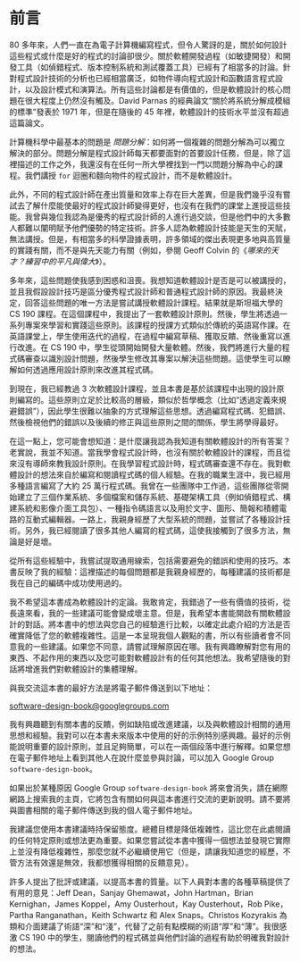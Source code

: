 # 前言

80 多年來，人們一直在為電子計算機編寫程式，但令人驚訝的是，關於如何設計這些程式或什麼是好的程式的討論卻很少。關於軟體開發過程（如敏捷開發）和開發工具（如偵錯程式、版本控制系統和測試覆蓋工具）已經有了相當多的討論。針對程式設計技術的分析也已經相當廣泛，如物件導向程式設計和函數語言程式設計，以及設計模式和演算法。所有這些討論都是有價值的，但是軟體設計的核心問題在很大程度上仍然沒有觸及。David Parnas 的經典論文“關於將系統分解成模組的標準”發表於 1971 年，但是在隨後的 45 年裡，軟體設計的技術水平並沒有超過這篇論文。

計算機科學中最基本的問題是 *問題分解*：如何將一個複雜的問題分解為可以獨立解決的部分。問題分解是程式設計師每天都要面對的首要設計任務，但是，除了這裡描述的工作之外，我還沒有在任何一所大學裡找到一門以問題分解為中心的課程。我們講授 `for` 迴圈和麵向物件的程式設計，而不是軟體設計。

此外，不同的程式設計師在產出質量和效率上存在巨大差異，但是我們幾乎沒有嘗試去了解什麼能使最好的程式設計師變得更好，也沒有在我們的課堂上進授這些技能。我曾與幾位我認為是優秀的程式設計師的人進行過交談，但是他們中的大多數人都難以闡明賦予他們優勢的特定技術。許多人認為軟體設計技能是天生的天賦，無法講授。但是，有相當多的科學證據表明，許多領域的傑出表現更多地與高質量的實踐有關，而不是與先天能力有關（例如，參閱 Geoff Colvin 的《*哪來的天才？練習中的平凡與偉大*》）。

多年來，這些問題使我感到困惑和沮喪。我想知道軟體設計是否是可以被講授的，並且我假設設計技巧是區分優秀程式設計師和普通程式設計師的原因。我最終決定，回答這些問題的唯一方法是嘗試講授軟體設計課程。結果就是斯坦福大學的 CS 190 課程。在這個課程中，我提出了一套軟體設計原則。然後，學生將透過一系列專案來學習和實踐這些原則。該課程的授課方式類似於傳統的英語寫作課。在英語課堂上，學生使用迭代的過程，在過程中編寫草稿、獲取反饋、然後重寫以進行改進。在 CS 190 中，學生從頭開始開發大量軟體。然後，我們將進行大量的程式碼審查以識別設計問題，然後學生修改其專案以解決這些問題。這使學生可以瞭解如何透過應用設計原則來改進其程式碼。

到現在，我已經教過 3 次軟體設計課程，並且本書是基於該課程中出現的設計原則編寫的。這些原則立足於比較高的層級，類似於哲學概念（比如“透過定義來規避錯誤”），因此學生很難以抽象的方式理解這些思想。透過編寫程式碼、犯錯誤、然後檢視他們的錯誤以及後續的修正與這些原則之間的關係，學生將學得最好。

在這一點上，您可能會想知道：是什麼讓我認為我知道有關軟體設計的所有答案？老實說，我並不知道。當我學會程式設計時，也沒有關於軟體設計的課程，而且從來沒有導師來教我設計原則。在我學習程式設計時，程式碼審查還不存在。我對軟體設計的想法來自於編寫和閱讀程式碼的個人經驗。在我的職業生涯中，我已經用多種語言編寫了大約 25 萬行程式碼。我曾在一些團隊中工作過，這些團隊從零開始建立了三個作業系統、多個檔案和儲存系統、基礎架構工具（例如偵錯程式、構建系統和影像介面工具包）、一種指令碼語言以及用於文字、圖形、簡報和積體電路的互動式編輯器。一路上，我親身經歷了大型系統的問題，並嘗試了各種設計技術。另外，我已經閱讀了很多其他人編寫的程式碼，這使我接觸到了很多方法，無論是好是壞。

從所有這些經驗中，我嘗試提取通用線索，包括需要避免的錯誤和使用的技巧。本書反映了我的經驗：這裡描述的每個問題都是我親身經歷的，每種建議的技術都是我在自己的編碼中成功使用過的。

我不希望這本書成為軟體設計的定論。我敢肯定，我錯過了一些有價值的技術，從長遠來看，我的一些建議可能會變成壞主意。但是，我希望本書能開啟有關軟體設計的對話。將本書中的想法與您自己的經驗進行比較，以確定此處介紹的方法是否確實降低了您的軟體複雜性。這是一本呈現我個人觀點的書，所以有些讀者會不同意我的一些建議。如果您不同意，請嘗試理解原因在哪。我有興趣瞭解對您有用的東西、不起作用的東西以及您可能對軟體設計有的任何其他想法。我希望隨後的對話將增進我們對軟體設計的集體理解。

與我交流這本書的最好方法是將電子郵件傳送到以下地址：

[software-design-book@googlegroups.com](mailto:software-design-book@googlegroups.com)

我有興趣聽到有關本書的反饋，例如缺陷或改進建議，以及與軟體設計相關的通用思想和經驗。我對可以在本書未來版本中使用的好的示例特別感興趣。最好的示例能說明重要的設計原則，並且足夠簡單，可以在一兩個段落中進行解釋。如果您想在電子郵件地址上看到其他人在說什麼並參與討論，可以加入 Google Group `software-design-book`。

如果出於某種原因 Google Group `software-design-book` 將來會消失，請在網際網路上搜索我的主頁，它將包含有關如何與這本書進行交流的更新說明。請不要將與圖書相關的電子郵件傳送到我的個人電子郵件地址。

我建議您使用本書建議時持保留態度。總體目標是降低複雜性，這比您在此處閱讀的任何特定原則或想法更為重要。如果您嘗試從本書中獲得一個想法並發現它實際上並沒有降低複雜性，那麼您就不必繼續使用它（但是，請讓我知道您的經歷，不管方法有效還是無效，我都想獲得相關的反饋意見）。

許多人提出了批評或建議，以提高本書的質量。以下人員對本書的各種草稿提供了有用的意見：Jeff Dean，Sanjay Ghemawat，John Hartman，Brian Kernighan，James Koppel，Amy Ousterhout，Kay Ousterhout，Rob Pike，Partha Ranganathan，Keith Schwartz 和 Alex Snaps。Christos Kozyrakis 為類和介面建議了術語“深”和“淺”，代替了之前有點模糊的術語“厚”和“薄”。我很感激 CS 190 中的學生，閱讀他們的程式碼並與他們討論的過程有助於明確我對設計的想法。

